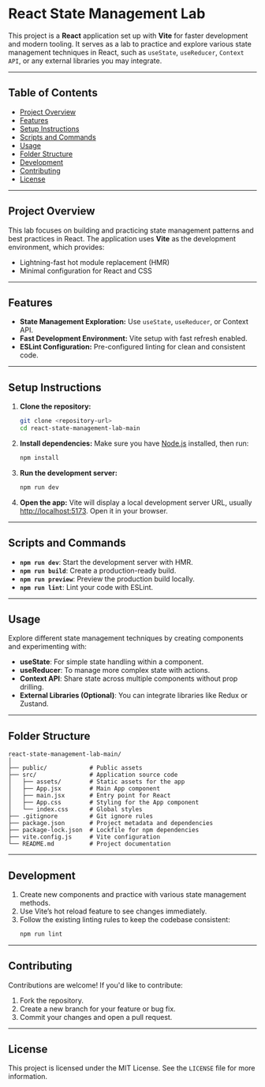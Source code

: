
# React State Management Lab

This project is a **React** application set up with **Vite** for faster development and modern tooling. It serves as a lab to practice and explore various state management techniques in React, such as `useState`, `useReducer`, `Context API`, or any external libraries you may integrate.

---

## Table of Contents
- [Project Overview](#project-overview)
- [Features](#features)
- [Setup Instructions](#setup-instructions)
- [Scripts and Commands](#scripts-and-commands)
- [Usage](#usage)
- [Folder Structure](#folder-structure)
- [Development](#development)
- [Contributing](#contributing)
- [License](#license)

---

## Project Overview
This lab focuses on building and practicing state management patterns and best practices in React. The application uses **Vite** as the development environment, which provides:
- Lightning-fast hot module replacement (HMR)
- Minimal configuration for React and CSS

---

## Features
- **State Management Exploration:** Use `useState`, `useReducer`, or Context API.
- **Fast Development Environment:** Vite setup with fast refresh enabled.
- **ESLint Configuration:** Pre-configured linting for clean and consistent code.

---

## Setup Instructions

1. **Clone the repository:**
   ```bash
   git clone <repository-url>
   cd react-state-management-lab-main
   ```

2. **Install dependencies:**
   Make sure you have [Node.js](https://nodejs.org/) installed, then run:
   ```bash
   npm install
   ```

3. **Run the development server:**
   ```bash
   npm run dev
   ```

4. **Open the app:**
   Vite will display a local development server URL, usually [http://localhost:5173](http://localhost:5173). Open it in your browser.

---

## Scripts and Commands

- **`npm run dev`**: Start the development server with HMR.
- **`npm run build`**: Create a production-ready build.
- **`npm run preview`**: Preview the production build locally.
- **`npm run lint`**: Lint your code with ESLint.

---

## Usage

Explore different state management techniques by creating components and experimenting with:
- **useState**: For simple state handling within a component.
- **useReducer**: To manage more complex state with actions.
- **Context API**: Share state across multiple components without prop drilling.
- **External Libraries (Optional)**: You can integrate libraries like Redux or Zustand.

---

## Folder Structure

```
react-state-management-lab-main/
│
├── public/            # Public assets
├── src/               # Application source code
│   ├── assets/        # Static assets for the app
│   ├── App.jsx        # Main App component
│   ├── main.jsx       # Entry point for React
│   ├── App.css        # Styling for the App component
│   └── index.css      # Global styles
├── .gitignore         # Git ignore rules
├── package.json       # Project metadata and dependencies
├── package-lock.json  # Lockfile for npm dependencies
├── vite.config.js     # Vite configuration
└── README.md          # Project documentation
```

---

## Development

1. Create new components and practice with various state management methods.
2. Use Vite’s hot reload feature to see changes immediately.
3. Follow the existing linting rules to keep the codebase consistent:
   ```bash
   npm run lint
   ```

---

## Contributing

Contributions are welcome! If you'd like to contribute:
1. Fork the repository.
2. Create a new branch for your feature or bug fix.
3. Commit your changes and open a pull request.

---

## License

This project is licensed under the MIT License. See the `LICENSE` file for more information.
